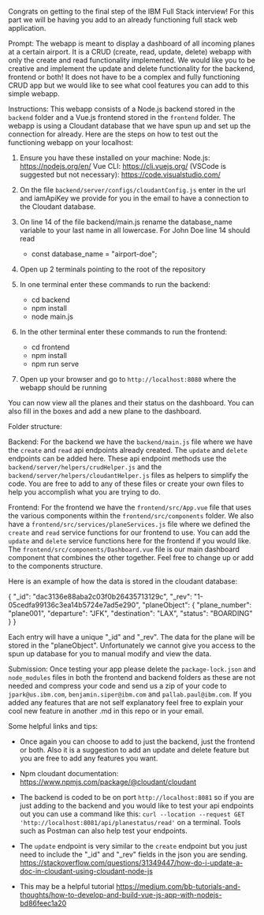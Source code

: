 Congrats on getting to the final step of the IBM Full Stack interview! For this part we will be having you add to an already functioning full stack web application.

Prompt: The webapp is meant to display a dashboard of all incoming planes at a certain airport. It is a CRUD (create, read, update, delete) webapp with only the create and read functionality implemented. We would like you to be creative and implement the update and delete functionality for the backend, frontend or both! It does not have to be a complex and fully functioning CRUD app but we would like to see what cool features you can add to this simple webapp.

Instructions: This webapp consists of a Node.js backend stored in the `backend` folder and a Vue.js frontend stored in the `frontend` folder. The webapp is using a Cloudant database that we have spun up and set up the connection for already. Here are the steps on how to test out the functioning webapp on your localhost:

1. Ensure you have these installed on your machine:
    Node.js: https://nodejs.org/en/
    Vue CLI: https://cli.vuejs.org/
    (VSCode is suggested but not necessary): https://code.visualstudio.com/

2. On the file `backend/server/configs/cloudantConfig.js` enter in the url and iamApiKey we provide for you in the email to have a connection to the Cloudant database.

3. On line 14 of the file backend/main.js rename the database_name variable to your last name in all lowercase. For John Doe line 14 should read

    - const database_name = "airport-doe";

4. Open up 2 terminals pointing to the root of the repository

5. In one terminal enter these commands to run the backend:

    - cd backend
    - npm install
    - node main.js

6. In the other terminal enter these commands to run the frontend:

    - cd frontend
    - npm install
    - npm run serve

7. Open up your browser and go to `http://localhost:8080` where the webapp should be running

You can now view all the planes and their status on the dashboard. You can also fill in the boxes and add a new plane to the dashboard.


Folder structure: 

Backend: For the backend we have the `backend/main.js` file where we have the `create` and `read` api endpoints already created. The `update` and `delete` endpoints can be added here. These api endpoint methods use the `backend/server/helpers/crudHelper.js` and the `backend/server/helpers/cloudantHelper.js` files as helpers to simplify the code. You are free to add to any of these files or create your own files to help you accomplish what you are trying to do.

Frontend: For the frontend we have the `frontend/src/App.vue` file that uses the various components within the `frontend/src/components` folder. We also have a `frontend/src/services/planeServices.js` file where we defined the `create` and `read` service functions for our frontend to use. You can add the `update` and `delete` service functions here for the frontend if you would like. The `frontend/src/components/Dashboard.vue` file is our main dashboard component that combines the other together. Feel free to change up or add to the components structure.


Here is an example of how the data is stored in the cloudant database:

{
  "_id": "dac3136e88aba2c03f0b26435713129c",
  "_rev": "1-05cedfa99136c3ea14b5724e7ad5e290",
  "planeObject": {
    "plane_number": "plane001",
    "departure": "JFK",
    "destination": "LAX",
    "status": "BOARDING"
  }
}

Each entry will have a unique "_id" and "_rev". The data for the plane will be stored in the "planeObject". Unfortunately we cannot give you access to the spun up database for you to manual modify and view the data.


Submission: Once testing your app please delete the `package-lock.json` and `node_modules` files in both the frontend and backend folders as these are not needed and compress your code and send us a zip of your code to `jpark@us.ibm.com`, `benjamin.siper@ibm.com` and `pallab.paul@ibm.com`. If you added any features that are not self explanatory feel free to explain your cool new feature in another .md in this repo or in your email.


Some helpful links and tips:

- Once again you can choose to add to just the backend, just the frontend or both. Also it is a suggestion to add an update and delete feature but you are free to add any features you want.

- Npm cloudant documentation: https://www.npmjs.com/package/@cloudant/cloudant

- The backend is coded to be on port `http://localhost:8081` so if you are just adding to the backend and you would like to test your api endpoints out you can use a command like this: `curl --location --request GET 'http://localhost:8081/api/planestatus/read'` on a terminal. Tools such as Postman can also help test your endpoints.

- The `update` endpoint is very similar to the `create` endpoint but you just need to include the "_id" and "_rev" fields in the json you are sending. https://stackoverflow.com/questions/31349447/how-do-i-update-a-doc-in-cloudant-using-cloudant-node-js

- This may be a helpful tutorial https://medium.com/bb-tutorials-and-thoughts/how-to-develop-and-build-vue-js-app-with-nodejs-bd86feec1a20




